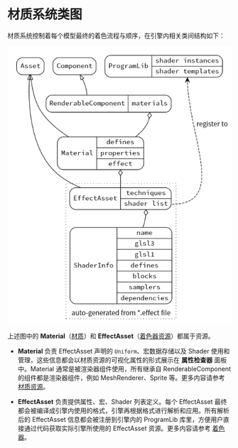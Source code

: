 # 材质系统类图

材质系统控制着每个模型最终的着色流程与顺序，在引擎内相关类间结构如下：

[![Assets](img/material.png "Click to view diagram source")](material.dot)

上述图中的 **Material**（[材质](../asset/material.md)）和 **EffectAsset**（[着色器资源](../shader/index.md)）都属于资源。

- **Material** 负责 EffectAsset 声明的 `Uniform`、宏数据存储以及 Shader 使用和管理，这些信息都会以材质资源的可视化属性的形式展示在 **属性检查器** 面板中。Material 通常是被渲染器组件使用，所有继承自 RenderableComponent 的组件都是渲染器组件，例如 MeshRenderer、Sprite 等。更多内容请参考 [材质资源](../asset/material.md)。

- **EffectAsset** 负责提供属性、宏、Shader 列表定义。每个 EffectAsset 最终都会被编译成引擎内使用的格式，引擎再根据格式进行解析和应用。所有解析后的 EffectAsset 信息都会被注册到引擎内的 ProgramLib 库里，方便用户直接通过代码获取实际引擎所使用的 EffectAsset 资源。更多内容请参考 [着色器](../shader/index.md)。
